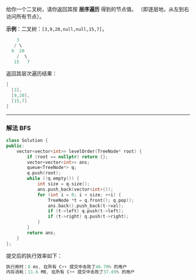 

给你一个二叉树，请你返回其按 **层序遍历** 得到的节点值。 （即逐层地，从左到右访问所有节点）。

**示例**：二叉树：`[3,9,20,null,null,15,7]`，
```swift
    3
   / \
  9  20
    /  \
   15   7
```
返回其层次遍历结果：
```swift
[
  [3],
  [9,20],
  [15,7]
]
```

---
### 解法 BFS
```cpp
class Solution {
public:
    vector<vector<int>> levelOrder(TreeNode* root) {
        if (root == nullptr) return {};
        vector<vector<int>> ans;
        queue<TreeNode*> q;
        q.push(root);
        while (!q.empty()) {
            int size = q.size();
            ans.push_back(vector<int>());
            for (int i = 0; i < size; ++i) {
                TreeNode *t = q.front(); q.pop();
                ans.back().push_back(t->val);
                if (t->left) q.push(t->left);
                if (t->right) q.push(t->right);
            }
        }
        return ans;
    }
};
```
提交后的执行效率如下：
```cpp
执行用时：8 ms, 在所有 C++ 提交中击败了46.70% 的用户
内存消耗：11.6 MB, 在所有 C++ 提交中击败了37.69% 的用户
```
